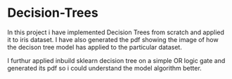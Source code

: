 # Decision-Trees

In this project i have implemented Decision Trees from scratch and applied it to iris dataset.
I have also generated the pdf showing the image of how the decison tree model has applied to the particular
dataset.

I furthur applied inbuild sklearn decision tree on a simple OR logic gate and generated its pdf so i could understand 
the model algorithm better.
